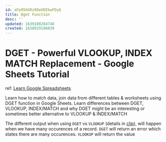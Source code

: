 ```yaml
---
id: aFp95kGRz9OeUEEkwFDyQ
title: Dget Function
desc: ''
updated: 1639108284748
created: 1638929186039
---
```

# DGET - Powerful VLOOKUP, INDEX MATCH Replacement - Google Sheets Tutorial

ref: [Learn Google Spreadsheets](https://www.youtube.com/watch?v=fhWR8yXYqwY)

Learn how to match data, join data from different tables & worksheets using DGET function in Google Sheets. Learn differences between DGET, VLOOKUP, INDEX/MATCH and why DGET might be an interesting or sometimes better alternative to VLOOKUP & INDEX/MATCH

The different output when using `DGET` vs `VLOOKUP` (details in [clip](https://youtu.be/fhWR8yXYqwY?t=269)), will happen when we have many occurences of a record. `DGET` will return an error which states there are many occurences. `VLOOKUP` will return the value
